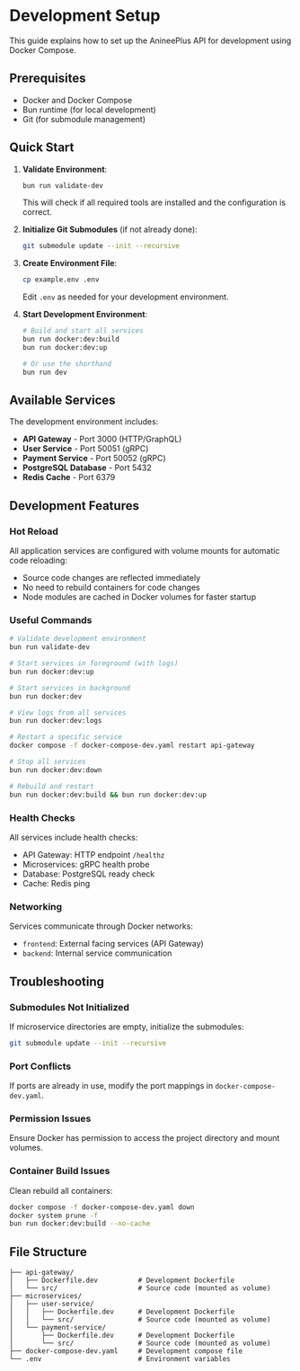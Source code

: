 # Development Setup

This guide explains how to set up the AnineePlus API for development using Docker Compose.

## Prerequisites

- Docker and Docker Compose
- Bun runtime (for local development)
- Git (for submodule management)

## Quick Start

1. **Validate Environment**:
   ```bash
   bun run validate-dev
   ```
   This will check if all required tools are installed and the configuration is correct.

2. **Initialize Git Submodules** (if not already done):
   ```bash
   git submodule update --init --recursive
   ```

3. **Create Environment File**:
   ```bash
   cp example.env .env
   ```
   Edit `.env` as needed for your development environment.

4. **Start Development Environment**:
   ```bash
   # Build and start all services
   bun run docker:dev:build
   bun run docker:dev:up
   
   # Or use the shorthand
   bun run dev
   ```

## Available Services

The development environment includes:

- **API Gateway** - Port 3000 (HTTP/GraphQL)
- **User Service** - Port 50051 (gRPC)
- **Payment Service** - Port 50052 (gRPC)
- **PostgreSQL Database** - Port 5432
- **Redis Cache** - Port 6379

## Development Features

### Hot Reload

All application services are configured with volume mounts for automatic code reloading:

- Source code changes are reflected immediately
- No need to rebuild containers for code changes
- Node modules are cached in Docker volumes for faster startup

### Useful Commands

```bash
# Validate development environment
bun run validate-dev

# Start services in foreground (with logs)
bun run docker:dev:up

# Start services in background
bun run docker:dev

# View logs from all services
bun run docker:dev:logs

# Restart a specific service
docker compose -f docker-compose-dev.yaml restart api-gateway

# Stop all services
bun run docker:dev:down

# Rebuild and restart
bun run docker:dev:build && bun run docker:dev:up
```

### Health Checks

All services include health checks:
- API Gateway: HTTP endpoint `/healthz`
- Microservices: gRPC health probe
- Database: PostgreSQL ready check
- Cache: Redis ping

### Networking

Services communicate through Docker networks:
- `frontend`: External facing services (API Gateway)
- `backend`: Internal service communication

## Troubleshooting

### Submodules Not Initialized
If microservice directories are empty, initialize the submodules:
```bash
git submodule update --init --recursive
```

### Port Conflicts
If ports are already in use, modify the port mappings in `docker-compose-dev.yaml`.

### Permission Issues
Ensure Docker has permission to access the project directory and mount volumes.

### Container Build Issues
Clean rebuild all containers:
```bash
docker compose -f docker-compose-dev.yaml down
docker system prune -f
bun run docker:dev:build --no-cache
```

## File Structure

```
├── api-gateway/
│   ├── Dockerfile.dev          # Development Dockerfile
│   └── src/                    # Source code (mounted as volume)
├── microservices/
│   ├── user-service/
│   │   ├── Dockerfile.dev      # Development Dockerfile
│   │   └── src/                # Source code (mounted as volume)
│   └── payment-service/
│       ├── Dockerfile.dev      # Development Dockerfile
│       └── src/                # Source code (mounted as volume)
├── docker-compose-dev.yaml     # Development compose file
└── .env                        # Environment variables
```